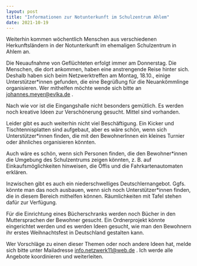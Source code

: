 ```yaml
---
layout: post
title: "Informationen zur Notunterkunft im Schulzentrum Ahlem"
date: 2021-10-19
---
```


Weiterhin kommen wöchentlich Menschen aus verschiedenen Herkunftsländern in der Notunterkunft im ehemaligen Schulzentrum in Ahlem an.

Die Neuaufnahme von Geflüchteten erfolgt immer am Donnerstag. Die Menschen, die dort ankommen, haben eine anstrengende Reise hinter sich. Deshalb haben sich beim Netzwerktreffen am Montag, 18.10., einige Unterstützer*innen gefunden, die eine Begrüßung für die Neuankömmlinge organisieren. Wer mithelfen möchte wende sich bitte an [johannes.meyer@evlka.de](mailto:johannes.meyer@evlka.de) .

Nach wie vor ist die Eingangshalle nicht besonders gemütlich. Es werden noch kreative Ideen zur Verschönerung gesucht. Mittel sind vorhanden.

Leider gibt es auch weiterhin nicht viel Beschäftigung. Ein Kicker und Tischtennisplatten sind aufgebaut, aber es wäre schön, wenn sich Unterstützer*innen finden, die mit den BewohnerInnen ein kleines Turnier oder ähnliches organisieren könnten.

Auch wäre es schön, wenn sich Personen finden, die den Bewohner*innen die Umgebung des Schulzentrums zeigen könnten, z. B. auf Einkaufsmöglichkeiten hinweisen, die Öffis und die Fahrkartenautomaten erklären.

Inzwischen gibt es auch ein niederschwelliges Deutschlernangebot. Ggfs. könnte man das noch ausbauen, wenn sich noch Unterstützer*innen finden, die in diesem Bereich mithelfen können.
Räumlichkeiten mit Tafel stehen dafür zur Verfügung.

Für die Einrichtung eines Bücherschranks werden noch Bücher in den Muttersprachen der Bewohner gesucht. Ein Ordnerprojekt könnte eingerichtet werden und es werden Ideen gesucht, wie man den Bewohnern ihr erstes Weihnachtsfest in Deutschland gestalten kann.

Wer Vorschläge zu einen dieser Themen oder noch andere Ideen hat, melde sich bitte unter Mailadresse [info.netzwerk11@web.de](mailto:info.netzwerk11@web.de) . Ich werde alle Angebote koordinieren und weiterleiten.
